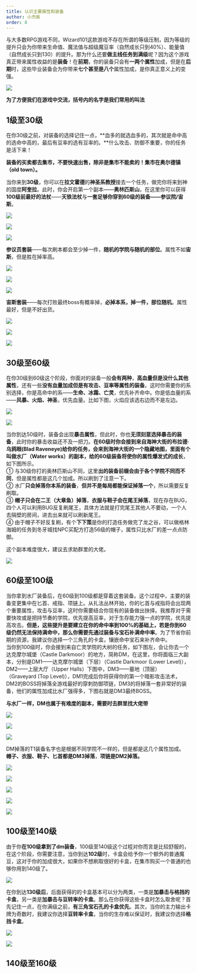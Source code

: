 ```yaml
---
title: 认识主要属性和装备
author: 小杰紫
order: 8
---
```

与大多数RPG游戏不同，Wizard101这款游戏不存在所谓的等级压制，因为等级的提升只会为你带来生命值、魔法值与超级魔豆率（自然成长只到40%）、能量值（自然成长只到130）的提升。那为什么还要**做主线任务到满级**呢？因为这个游戏真正带来属性收益的是**装备**！在**前期**，你的装备只会有**一两个属性**加成，但是在**后期**时，这些毕业装备会为你带来**七个甚至是八个**属性加成，是你真正意义上的变强。

![](images/装备对比-1024x682.png)

**为了方便我们在游戏中交流，括号内的名字是我们常用的叫法**

## 1级至30级

在你30级之前，对装备的选择记住一点，**血多的就选血多的，其次就是命中高的选命中高的，最后有豆率的选有豆率的。**什么攻击、防御不重要，你的任务是活下来！  

 **装备的买卖都去集市，不要快速出售，除非是集市不能卖的！集市在奥尔德镇（old town）。**

当你来到**30级**，你可以在**拉文霍德**的**神圣系教授**接去一个任务，做完你将来到神的国度**阿奎拉**。此时，你会开启第一个副本——**奥林匹斯山**，在这里你可以获得**100级前最好的法杖**——**天铁法杖**与**一套足够你穿到60级的装备——参议院/宙斯**。

![](images/奥山任务-1.png)

![](images/奥山2-1024x677.png)

![](images/奥山3-1024x680.png)

**参议员套装**——每次刷本都会至少掉一件，**随机的学院与随机的部位**。属性不如**宙斯**，但是胜在掉率高。

![](images/参议员1.png)

![](images/参议员2.png)

![](images/参议员3.png)

**宙斯套装**——每次打败最终boss有概率掉，**必掉本系，掉一件，部位随机**。属性最好，但是不好出货。

![](images/宙斯1.png)

![](images/宙斯2.png)

![](images/宙斯3.png)

## 30级至60级

在你30级到60级这个阶段，你面对的装备一般**会有两种**，**高血量但是没什么其他属性**，还有一些**没有血量加成但是有攻击、豆率等属性的装备**。这时你需要你的系别选择，你是高命中的系——**生命、冰霜、亡灵**，优先补齐命中。你是低血量的系——**风暴、火焰、神圣**，优先血量。比如下图，火焰应该选右边而不是左边。

![](images/装备对比1.png)

![](images/装备对比2.png)

当你到达50级时，装备会出现**暴击属性**，但此时，你也**无须刻意选择暴击的装备**，此时你的暴击收益还不及一把刀。**在60级时你会接到来自海神大街的布拉德·乌鸦眼(Blad Raveneye)给你的任务，会来到海神大街的一个隐藏地图，里面有个叫做水厂（Water works）的副本，给的60级装备将使你的属性爆发式的成长**，如下图所示。  
① 与30级你打的奥林匹斯山不同，这里**出的装备前缀会由于各个学院不同而不同**，但是属性都是这几个加成。所以刷到了注意一下。  
② 水厂**只会掉落你本系的装备**，**但并不是每局都能保证掉落一个**，所以需要反复刷取。  
③ **帽子只会在二王（大章鱼）掉落**，**衣服与鞋子会在尾王掉落**，现在存在BUG，四个人可以利用BUG反复刷尾王，具体方法就是打完尾王其他人不要动，一个人去隔壁的房间，进去出来就可以刷新尾王。  
④ 由于帽子不好反复刷，有个**下下策**是你的打造任务做完了龙之谷，可以做格林海姆的任务到冬牙城找NPC买配方打造56级的帽子，属性只比水厂的差一点点防御。

这个副本难度很大，建议去求助群里的大佬。

![](images/水厂.png)

## 60级至100级

当你拿到水厂装备后，在60级到100级都是穿着这套装备。这个过程中，主要的装备变更集中在匕首、戒指、项链上。从扎法丛林开始，你的匕首与戒指将会出现两个重要属性，攻击与豆率，这时你需要结合你现有的装备做出抉择。我推荐对于需要快攻或是把持节奏的学院，优先提高豆率，对于生存能力强一点的学院，优先提高攻击。**但是，这些提升是要建立在你的命中率到100%的基础上，若是你到60级仍然无法保持满命中，那么你需要先通过装备与宝石补满命中率**。为了节省你前期的资源，我建议你选择一个三角孔的卡盒，镶嵌命中宝石来补齐命中。  
当你到100级时，你会接到来自亡灵学院的大树的任务，如下图左，会让你去一个达克摩尔城堡（Castle Darkmoor）的地方，简称DM，在这里，你将面临三大副本，分别是DM1——达克摩尔城堡（下层）（Castle Darkmoor (Lower Level)），DM2——上层大厅（Upper Halls）下图中，DM3——墓地（顶层）（Graveyard (Top Level)），DM1完成后你将获得你的第一个暗影攻击法术，DM2的BOSS将掉落全游戏最好的穿刺防御项链，DM3的将掉落一套非常好的装备，他们的属性加成比水厂强得多，下图右就是DM3最终BOSS。

**与水厂一样，DM也属于有难度的副本，需要时去群里找大佬带**

![](images/DM1.png)

![](images/DM2.png)

![](images/DM3.png)

DM掉落的T1装备名字也是根据不同学院不一样的，但是都是这几个属性加成。  
**帽子、衣服、鞋子、匕首都是DM3掉落**，**项链是DM2掉落。**

![](images/DM帽子.png)

![](images/DM衣服.png)

![](images/DM鞋子.png)

![](images/DM匕首.png)

![](images/DM项链.png)

## 100级至140级

由于你**在100级拿到了dm装备**，100级至140级这个过程对你而言是比较舒服的，在这个阶段，你需要注意，当你到达**102级**时，卡盒会给予你一个额外的普通魔豆，这对于你的加成很大，如果你不想刷取很好的卡盒，在集市购买一个普通的也够你用到140级了。

![](images/卡盒2-1024x715.png)

在你到达**130级后**，后面获得的的卡盒基本可以分为两类，一类是**加暴击与格挡的卡盒**，另一类是**加暴击与豆转率的卡盒**。那么在你获得这些卡盒时怎么取舍呢？首先记住一点，在你满级之前，**有三角宝石孔的卡盒优先**。其次，当你的主力输出卡牌为奇数时，我建议你选择**豆转率卡盒**，当你的生存难以保证时，我建议你选择**格挡卡盒**。

![](images/卡盒4.png)

![](images/卡盒3.png)

## 140级至160级